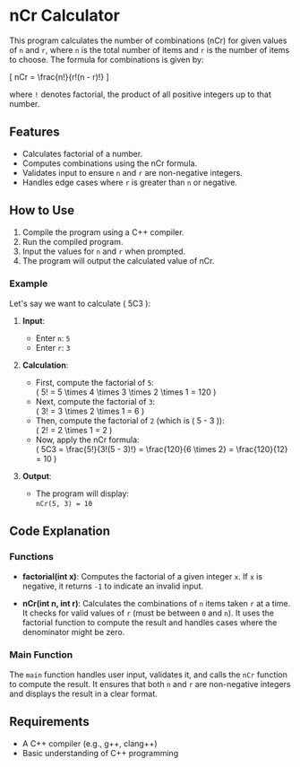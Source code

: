 # nCr Calculator

This program calculates the number of combinations (nCr) for given values of `n` and `r`, where `n` is the total number of items and `r` is the number of items to choose. The formula for combinations is given by:

\[ nCr = \frac{n!}{r!(n - r)!} \]

where `!` denotes factorial, the product of all positive integers up to that number.

## Features

- Calculates factorial of a number.
- Computes combinations using the nCr formula.
- Validates input to ensure `n` and `r` are non-negative integers.
- Handles edge cases where `r` is greater than `n` or negative.

## How to Use

1. Compile the program using a C++ compiler.
2. Run the compiled program.
3. Input the values for `n` and `r` when prompted.
4. The program will output the calculated value of nCr.

### Example

Let's say we want to calculate \( 5C3 \):

1. **Input**:
   - Enter `n`: `5`
   - Enter `r`: `3`

2. **Calculation**:
   - First, compute the factorial of `5`:  
     \( 5! = 5 \times 4 \times 3 \times 2 \times 1 = 120 \)
   - Next, compute the factorial of `3`:  
     \( 3! = 3 \times 2 \times 1 = 6 \)
   - Then, compute the factorial of `2` (which is \( 5 - 3 \)):  
     \( 2! = 2 \times 1 = 2 \)
   - Now, apply the nCr formula:  
     \( 5C3 = \frac{5!}{3!(5 - 3)!} = \frac{120}{6 \times 2} = \frac{120}{12} = 10 \)

3. **Output**:
   - The program will display:  
     `nCr(5, 3) = 10`

## Code Explanation

### Functions

- **factorial(int x)**: Computes the factorial of a given integer `x`. If `x` is negative, it returns `-1` to indicate an invalid input.

- **nCr(int n, int r)**: Calculates the combinations of `n` items taken `r` at a time. It checks for valid values of `r` (must be between `0` and `n`). It uses the factorial function to compute the result and handles cases where the denominator might be zero.

### Main Function

The `main` function handles user input, validates it, and calls the `nCr` function to compute the result. It ensures that both `n` and `r` are non-negative integers and displays the result in a clear format.

## Requirements

- A C++ compiler (e.g., g++, clang++)
- Basic understanding of C++ programming
